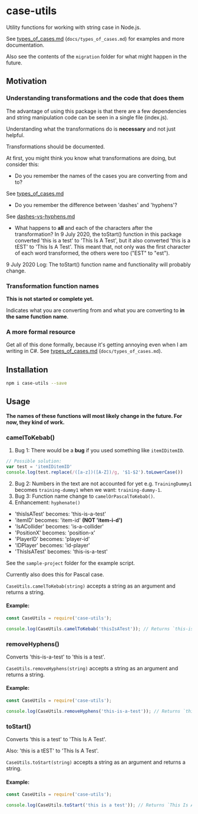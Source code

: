 # case-utils

Utility functions for working with string case in Node.js.

See [types_of_cases.md](docs/types_of_cases.md) (`docs/types_of_cases.md`) for examples and more documentation.


Also see the contents of the `migration` folder for what might happen in 
the future.

## Motivation

### Understanding transformations and the code that does them

The advantage of using this package is that there are a few dependencies 
and string manipulation code can be seen in a single file (index.js).

Understanding what the transformations do is **necessary** and not just helpful.

Transformations should be documented.

At first, you might think you know what transformations are doing,
but consider this:

- Do you remember the names of the cases you are converting from and to?

See [types_of_cases.md](docs/types_of_cases.md)

- Do you remember the difference between 'dashes' and 'hyphens'?

See [dashes-vs-hyphens.md](docs/dashes-vs-hyphens.md)

- What happens to **all** and each of the characters after the transformation?
In 9 July 2020, the toStart() function in this package converted
'this is a test' to 'This Is A Test',
but it also converted 'this is a tEST' to 'This Is A Test'. This meant
that, not only was the first character of each word transformed, the others
were too ("EST" to "est").

9 July 2020 Log: The toStart() function name and functionality will probably change.

### Transformation function names
  
**This is not started or complete yet.**
  
Indicates what you are converting from and what you are converting 
to **in the same function name**. 

### A more formal resource

Get all of this done formally, because it's getting annoying even when
I am writing in C#. See [types_of_cases.md](docs/types_of_cases.md) (`docs/types_of_cases.md`).

## Installation

```bash
npm i case-utils --save
```

## Usage

**The names of these functions will most likely change in the future.
For now, they kind of work.**

### camelToKebab()

1. Bug 1: There would be a **bug** if you used something like `itemIDitemID`.
```js
// Possible solution:
var test = 'itemIDitemID'
console.log(test.replace(/([a-z])([A-Z])/g, '$1-$2').toLowerCase())
```
2. Bug 2: Numbers in the text are not accounted for yet e.g. `TrainingDummy1` 
becomes `training-dummy1` when we want: `training-dummy-1`.
3. Bug 3: Function name change to `camelOrPascalToKebab()`.
4. Enhancement: `hyphenate()`

- 'thisIsATest' becomes: 'this-is-a-test'
- 'itemID' becomes: 'item-id' **(NOT 'item-i-d')**
- 'IsACollider' becomes: 'is-a-collider'
- 'PositionX' becomes: 'position-x'
- 'PlayerID' becomes: 'player-id'
- 'IDPlayer' becomes: 'id-player'
- 'ThisIsATest' becomes: 'this-is-a-test'

See the `sample-project` folder for the example script.

Currently also does this for Pascal case.

`CaseUtils.camelToKebab(string)` accepts a string as an argument and 
returns a string.

#### Example:

```js
const CaseUtils = require('case-utils');

console.log(CaseUtils.camelToKebab('thisIsATest')); // Returns `this-is-a-test`.
```

### removeHyphens()

Converts 'this-is-a-test' to 'this is a test'.

`CaseUtils.removeHyphens(string)` accepts a string as an argument and 
returns a string.

#### Example:

```js
const CaseUtils = require('case-utils');

console.log(CaseUtils.removeHyphens('this-is-a-test')); // Returns `this is a test`.
```

### toStart()

Converts 'this is a test' to 'This Is A Test'.

Also: 'this is a tEST' to 'This Is A Test'.

`CaseUtils.toStart(string)` accepts a string as an argument and 
returns a string.

#### Example:

```js
const CaseUtils = require('case-utils');

console.log(CaseUtils.toStart('this is a test')); // Returns `This Is A Test`.
```
